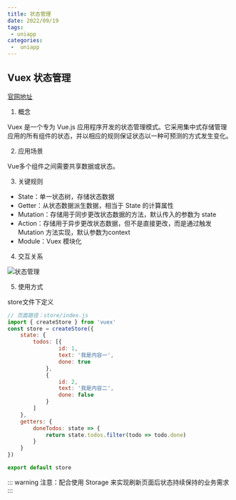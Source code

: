 ```yaml
---
title: 状态管理
date: 2022/09/19
tags:
 - uniapp
categories:
 -  uniapp
---
```


## Vuex 状态管理

[官网地址](https://uniapp.dcloud.net.cn/tutorial/vue3-vuex.html#%E7%8A%B6%E6%80%81%E7%AE%A1%E7%90%86vuex)

1. 概念

Vuex 是一个专为 Vue.js 应用程序开发的状态管理模式。它采用集中式存储管理应用的所有组件的状态，并以相应的规则保证状态以一种可预测的方式发生变化。

2. 应用场景

Vue多个组件之间需要共享数据或状态。

3. 关键规则

+ State：单一状态树，存储状态数据
+ Getter：从状态数据派生数据，相当于 State 的计算属性
+ Mutation：存储用于同步更改状态数据的方法，默认传入的参数为 state
+ Action：存储用于异步更改状态数据，但不是直接更改，而是通过触发 Mutation 方法实现，默认参数为context
+ Module：Vuex 模块化

4. 交互关系

<img :src="$withBase('/images/uniapp/2.png')" alt="状态管理">


5. 使用方式

store文件下定义

```js
// 页面路径：store/index.js
import { createStore } from 'vuex'
const store = createStore({
	state: {
		todos: [{
				id: 1,
				text: '我是内容一',
				done: true
			},
			{
				id: 2,
				text: '我是内容二',
				done: false
			}
		]
	},
	getters: {
		doneTodos: state => {
			return state.todos.filter(todo => todo.done)
		}
	}
})

export default store
```

::: warning
注意：配合使用 Storage 来实现刷新页面后状态持续保持的业务需求
:::